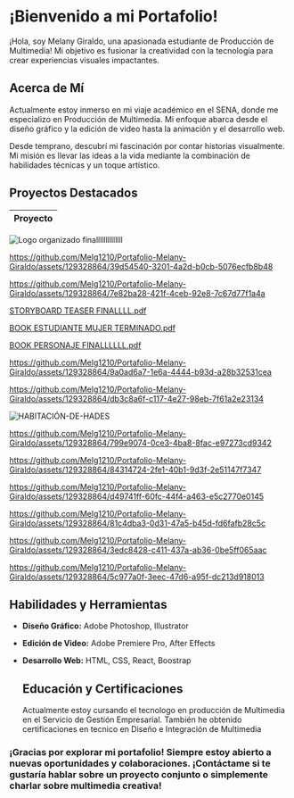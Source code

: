 # ¡Bienvenido a mi Portafolio!

¡Hola, soy Melany Giraldo, una apasionada estudiante de Producción de Multimedia! Mi objetivo es fusionar la creatividad con la tecnología para crear experiencias visuales impactantes.

## Acerca de Mí

Actualmente estoy inmerso en mi viaje académico en el SENA, donde me especializo en Producción de Multimedia. Mi enfoque abarca desde el diseño gráfico y la edición de video hasta la animación y el desarrollo web.

Desde temprano, descubrí mi fascinación por contar historias visualmente. Mi misión es llevar las ideas a la vida mediante la combinación de habilidades técnicas y un toque artístico.

## Proyectos Destacados

| Proyecto                   
| ------------------------- 
 ![Logo organizado finallllllllllllll](https://github.com/Melg1210/Portafolio-Melany-Giraldo/assets/129328864/8eb34814-fc3a-4ebf-a4f0-56b6c2d949a4)
 
  https://github.com/Melg1210/Portafolio-Melany-Giraldo/assets/129328864/39d54540-3201-4a2d-b0cb-5076ecfb8b48

  https://github.com/Melg1210/Portafolio-Melany-Giraldo/assets/129328864/7e82ba28-421f-4ceb-92e8-7c67d77f1a4a

  [STORYBOARD TEASER FINALLLL.pdf](https://github.com/Melg1210/Portafolio-Melany-Giraldo/files/14119623/STORYBOARD.TEASER.FINALLLL.pdf)

   [BOOK ESTUDIANTE MUJER TERMINADO.pdf](https://github.com/Melg1210/Portafolio-Melany-Giraldo/files/14119205/BOOK.ESTUDIANTE.MUJER.TERMINADO.pdf)

   [BOOK PERSONAJE FINALLLLLL.pdf](https://github.com/Melg1210/Portafolio-Melany-Giraldo/files/14119213/BOOK.PERSONAJE.FINALLLLLL.pdf)

   https://github.com/Melg1210/Portafolio-Melany-Giraldo/assets/129328864/9a0ad6a7-1e6a-4444-b93d-a28b32531cea

   https://github.com/Melg1210/Portafolio-Melany-Giraldo/assets/129328864/db3c8a6f-c117-4e27-98eb-7f61a2e23134

   ![HABITACIÓN-DE-HADES](https://github.com/Melg1210/Portafolio-Melany-Giraldo/assets/129328864/48b6866a-c3ef-48f8-9a90-d553c4777dd6)

   https://github.com/Melg1210/Portafolio-Melany-Giraldo/assets/129328864/799e9074-0ce3-4ba8-8fac-e97273cd9342

   https://github.com/Melg1210/Portafolio-Melany-Giraldo/assets/129328864/84314724-2fe1-40b1-9d3f-2e51147f7347

   https://github.com/Melg1210/Portafolio-Melany-Giraldo/assets/129328864/d49741ff-60fc-44f4-a463-e5c2770e0145

   https://github.com/Melg1210/Portafolio-Melany-Giraldo/assets/129328864/81c4dba3-0d31-47a5-b45d-fd6fafb28c5c

   https://github.com/Melg1210/Portafolio-Melany-Giraldo/assets/129328864/3edc8428-c411-437a-ab36-0be5ff065aac
   
   https://github.com/Melg1210/Portafolio-Melany-Giraldo/assets/129328864/5c977a0f-3eec-47d6-a95f-dc213d918013
   



## Habilidades y Herramientas

- **Diseño Gráfico:** Adobe Photoshop, Illustrator
- **Edición de Video:** Adobe Premiere Pro, After Effects
- **Desarrollo Web:** HTML, CSS, React, Boostrap

  ## Educación y Certificaciones

  Actualmente estoy cursando el tecnologo en producción de Multimedia en el Servicio de Gestión Empresarial. También he obtenido certificaciones en tecnico en Diseño e Integración 
  de Multimedia

###  ¡Gracias por explorar mi portafolio! Siempre estoy abierto a nuevas oportunidades y colaboraciones. ¡Contáctame si te gustaría hablar sobre un proyecto conjunto o simplemente charlar sobre multimedia creativa! 
      
